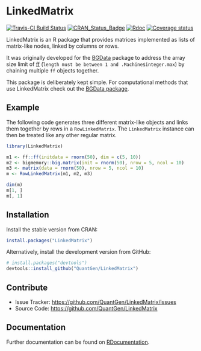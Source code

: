 LinkedMatrix
============

[![Travis-CI Build Status](https://travis-ci.org/QuantGen/LinkedMatrix.svg?branch=master)](https://travis-ci.org/QuantGen/LinkedMatrix)
[![CRAN_Status_Badge](http://www.r-pkg.org/badges/version/LinkedMatrix)](https://CRAN.R-project.org/package=LinkedMatrix)
[![Rdoc](http://www.rdocumentation.org/badges/version/LinkedMatrix)](http://www.rdocumentation.org/packages/LinkedMatrix)
[![Coverage status](https://codecov.io/gh/QuantGen/LinkedMatrix/branch/master/graph/badge.svg)](https://codecov.io/github/QuantGen/LinkedMatrix?branch=master)

LinkedMatrix is an R package that provides matrices implemented as lists of matrix-like nodes, linked by columns or rows.

It was originally developed for the [BGData](https://CRAN.R-project.org/package=BGData) package to address the array size limit of [ff](https://CRAN.R-project.org/package=ff) (`length must be between 1 and .Machine$integer.max`) by chaining multiple `ff` objects together.

This package is deliberately kept simple. For computational methods that use LinkedMatrix check out the [BGData package](https://CRAN.R-project.org/package=BGData).


Example
-------

The following code generates three different matrix-like objects and links them together by rows in a `RowLinkedMatrix`. The `LinkedMatrix` instance can then be treated like any other regular matrix.

```R
library(LinkedMatrix)

m1 <- ff::ff(initdata = rnorm(50), dim = c(5, 10))
m2 <- bigmemory::big.matrix(init = rnorm(50), nrow = 5, ncol = 10)
m3 <- matrix(data = rnorm(50), nrow = 5, ncol = 10)
m <- RowLinkedMatrix(m1, m2, m3)

dim(m)
m[1, ]
m[, 1]
```


Installation
------------

Install the stable version from CRAN:

```R
install.packages("LinkedMatrix")
```

Alternatively, install the development version from GitHub:

```R
# install.packages("devtools")
devtools::install_github("QuantGen/LinkedMatrix")
```


Contribute
----------

- Issue Tracker: https://github.com/QuantGen/LinkedMatrix/issues
- Source Code: https://github.com/QuantGen/LinkedMatrix


Documentation
-------------

Further documentation can be found on [RDocumentation](http://www.rdocumentation.org/packages/LinkedMatrix).
